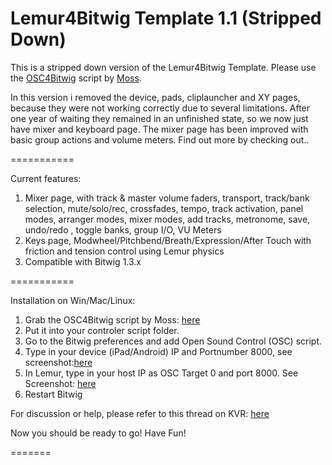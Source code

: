 Lemur4Bitwig Template 1.1 (Stripped Down)
===========



This is a stripped down version of the Lemur4Bitwig Template.
Please use the <a href="https://github.com/git-moss/OSC4Bitwig">OSC4Bitwig</a> script by <a href="http://www.mossgrabers.de/Software/Bitwig/Bitwig.html">Moss</a>.</p>
In this version i removed the device, pads, cliplauncher and XY pages, because they were not working correctly due to several limitations. After one year of waiting they remained in an unfinished state, so we now just have mixer and keyboard page. The mixer page has been improved with basic group actions and volume meters.
Find out more by checking out..




===========

Current features:

1.  Mixer page, with track & master volume faders, transport, track/bank selection, mute/solo/rec, crossfades, tempo,
    track activation, panel modes, arranger modes, mixer modes, add tracks, metronome, save, undo/redo , toggle banks, group I/O, VU Meters
2.  Keys page, Modwheel/Pitchbend/Breath/Expression/After Touch with friction and tension control using Lemur physics
3.  Compatible with Bitwig 1.3.x

===========

Installation on Win/Mac/Linux:

1. Grab the OSC4Bitwig script by Moss: <a href="http://www.mossgrabers.de/Software/Bitwig/Bitwig.html">here</a>
2. Put it into your controler script folder.
3. Go to the Bitwig preferences and add Open Sound Control (OSC) script.
4. Type in your device (iPad/Android) IP and Portnumber 8000, see screenshot:<a href="https://raw.githubusercontent.com/Lucid-Network/Lemur4Bitwig-Template/master/images/Lemur-Setup.png">here</a></li>
5. In Lemur, type in your host IP as OSC Target 0 and port 8000.
   See Screenshot: <a href="https://raw.githubusercontent.com/Lucid-Network/Lemur4Bitwig-Template/master/images/2014-12-06%2014.34.20.jpg">here</a>
6. Restart Bitwig



For discussion or help, please refer to this thread on
KVR:  <a href="http://www.kvraudio.com/forum/viewtopic.php?f=259&t=420303&p=5873588#p5873588">here</a>



Now you should be ready to go! Have Fun!


=======
